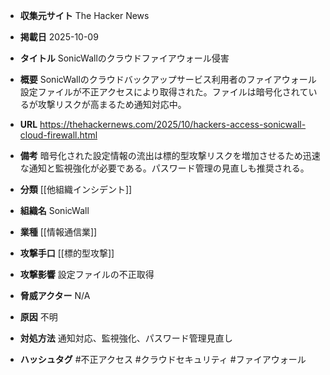 - **収集元サイト**
The Hacker News

- **掲載日**
2025-10-09

- **タイトル**
SonicWallのクラウドファイアウォール侵害

- **概要**
SonicWallのクラウドバックアップサービス利用者のファイアウォール設定ファイルが不正アクセスにより取得された。ファイルは暗号化されているが攻撃リスクが高まるため通知対応中。

- **URL**
https://thehackernews.com/2025/10/hackers-access-sonicwall-cloud-firewall.html

- **備考**
暗号化された設定情報の流出は標的型攻撃リスクを増加させるため迅速な通知と監視強化が必要である。パスワード管理の見直しも推奨される。

- **分類**
[[他組織インシデント]]

- **組織名**
SonicWall

- **業種**
[[情報通信業]]

- **攻撃手口**
[[標的型攻撃]]

- **攻撃影響**
設定ファイルの不正取得

- **脅威アクター**
N/A

- **原因**
不明

- **対処方法**
通知対応、監視強化、パスワード管理見直し

- **ハッシュタグ**
#不正アクセス #クラウドセキュリティ #ファイアウォール
